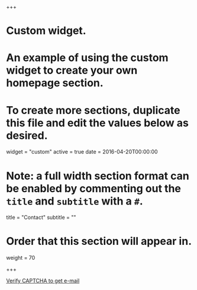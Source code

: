 +++
# Custom widget.
# An example of using the custom widget to create your own homepage section.
# To create more sections, duplicate this file and edit the values below as desired.
widget = "custom"
active = true
date = 2016-04-20T00:00:00

# Note: a full width section format can be enabled by commenting out the `title` and `subtitle` with a `#`.
title = "Contact"
subtitle = ""

# Order that this section will appear in.
weight = 70

+++

<div class="container">
					<div id="review_recaptcha"></div>
					<a id="email" href="#contact">Verify CAPTCHA to get e-mail</a>
</div>

<script src="https://ajax.googleapis.com/ajax/libs/jquery/1.12.4/jquery.min.js"></script>
<!-- <script
		src="//maxcdn.bootstrapcdn.com/bootstrap/3.3.0/js/bootstrap.min.js"></script> 
<script src="{% static 'webcontext/js/bootstrap.min.js' %}"></script>
<script src="{% static 'webcontext/js/form_comment.js' %}"></script>-->
<script src="https://www.google.com/recaptcha/api.js?onload=onloadCallback&render=explicit"></script>
<script type="text/javascript">
		var onloadCallback = function() {
			$ch = curl_init();

			curl_setopt($ch, CURLOPT_URL, "https://www.google.com/recaptcha/api/siteverify");
			curl_setopt($ch, CURLOPT_POST, 1);
			curl_setopt($ch, CURLOPT_POSTFIELDS, http_build_query([
    			'secret'   => YOUR_RECAPTCHA_SECRET,
    			'response' => USER_RESPONSE_TOKEN,
			]));

			curl_setopt($ch, CURLOPT_RETURNTRANSFER, true);

			$data = curl_exec($ch);

			curl_close($ch);

			$response = @json_decode($data);

			if ($response && $response->success)
			{			
			    if ($('#review_recaptcha').length) {
					grecaptcha.render('review_recaptcha', {
						'sitekey' : '6LdcpnkUAAAAAIbbjTLpmgntQ8TThBEQrAhL_Zjw',
						'theme' : 'light',
						callback : showEmail
					});
				}
			}
			else
			{
			    // response is invalid for some reason
			    // you can find more in $data->{"error-codes"}
			}
			
		};
		function showEmail() {
			// ideally you would do server side verification of the captcha and then the server would return the e-mail
			name = 'everton';
			surname = 'matos';
			domain = '@imed.edu.br';
			document.getElementById("email").innerHTML = name + '.' + surname + domain;
			$("#email").attr("href", 'mailto:' + name + '.' + surname + domain);
			$('#review_recaptcha').hide();
		}
</script>